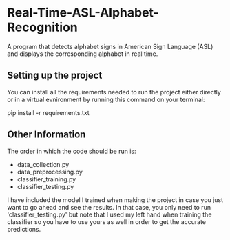 # Real-Time-ASL-Alphabet-Recognition
A program that detects alphabet signs in American Sign Language (ASL) and displays the corresponding alphabet in real time.

## Setting up the project
You can install all the requirements needed to run the project either directly or in a virtual evnironment by running this command on your terminal:

pip install -r requirements.txt

## Other Information
The order in which the code should be run is:
* data_collection.py
* data_preprocessing.py
* classifier_training.py
* classifier_testing.py

I have included the model I trained when making the project in case you just want to go ahead and see the results. In that case, you only need to run 'classifier_testing.py' but note that I used my left hand when training the classifier so you have to use yours as well in order to get the accurate predictions.
